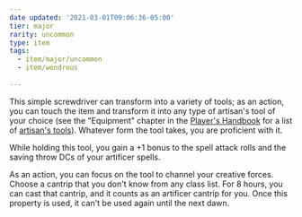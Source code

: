 ```yaml
---
date updated: '2021-03-01T09:06:36-05:00'
tier: major
rarity: uncommon
type: item
tags:
  - item/major/uncommon
  - item/wondrous
  
---
```


This simple screwdriver can transform into a variety of tools; as an action, you can touch the item and transform it into any type of artisan's tool of your choice (see the "Equipment" chapter in the [Player's Handbook](https://5e.tools/book.html#PHB) for a list of [artisan's tools](https://5e.tools/items.html#artisan's%20tools_phb)). Whatever form the tool takes, you are proficient with it.

While holding this tool, you gain a +1 bonus to the spell attack rolls and the saving throw DCs of your artificer spells.

As an action, you can focus on the tool to channel your creative forces. Choose a cantrip that you don't know from any class list. For 8 hours, you can cast that cantrip, and it counts as an artificer cantrip for you. Once this property is used, it can't be used again until the next dawn.
